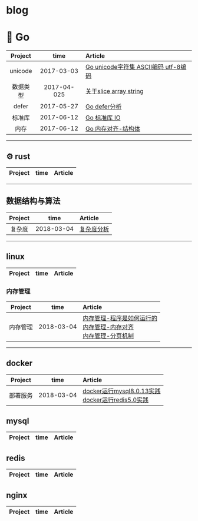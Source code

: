 # blog

# 🐳 Go

| Project | time | Article |
|:-------:|:-------:|:------|
|unicode|2017-03-03| [Go unicode字符集 ASCII编码 utf-8编码](https://github.com/w1991668899/blog/blob/master/go/unicode.md)
|数据类型|2017-04-025| [关于slice array string](https://github.com/w1991668899/blog/blob/master/go/%E5%88%87%E7%89%87%E4%B8%8E%E6%95%B0%E7%BB%84.md)
|defer|2017-05-27|[Go defer分析](https://www.jianshu.com/p/f74fc6166df4)
|标准库|2017-06-12|[Go 标准库 IO](https://www.jianshu.com/p/abc396787a32)
|内存|2017-06-12|[Go 内存对齐-结构体](https://www.jianshu.com/p/a0c5315400a7)



----------------------------

## ⚙ rust
| Project | time | Article |
|:-------:|:-------:|:------|

--------------------------------------
## 数据结构与算法
| Project | time | Article |
|:-------:|:-------:|:------|
|复杂度|2018-03-04| [复杂度分析](https://www.jianshu.com/p/444c65ebb416)

--------------------------------------------------
## linux
| Project | time | Article |
|:-------:|:-------:|:------|

### 内存管理
| Project | time | Article |
|:-------:|:-------:|:------|
|内存管理|2018-03-04| [内存管理-程序是如何运行的](https://www.jianshu.com/p/f42ad2f9af73)<br>[内存管理-内存对齐](https://www.jianshu.com/p/be89357ab475)<br>[内存管理-分页机制](https://www.jianshu.com/p/f9e362e64ef9)


---------------------------------------------------
## docker
| Project | time | Article |
|:-------:|:-------:|:------|
|部署服务|2018-03-04| [docker运行mysql8.0.13实践](https://www.jianshu.com/p/49f7e46cf4c6)<br>[docker运行redis5.0实践](https://www.jianshu.com/p/cb3f94b263da)

## mysql
| Project | time | Article |
|:-------:|:-------:|:------|

## redis
| Project | time | Article |
|:-------:|:-------:|:------|

## nginx
| Project | time | Article |
|:-------:|:-------:|:------|






